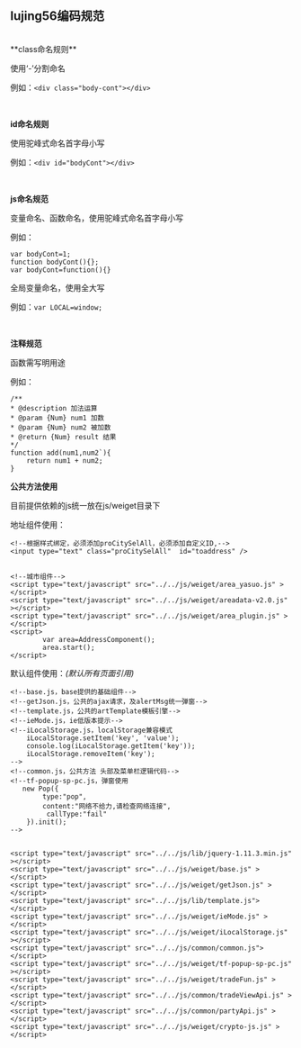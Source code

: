 ## lujing56编码规范 
  
  <br/>  
**class命名规则**  
  
使用‘-’分割命名  
  
例如：`<div class="body-cont"></div>`  
  
  
  <br/>  
  
**id命名规则**  
  
使用驼峰式命名首字母小写
  
例如：`<div id="bodyCont"></div>`
  
  <br/>  

**js命名规范**
 
变量命名、函数命名，使用驼峰式命名首字母小写

例如：  

    var bodyCont=1; 
    function bodyCont(){}; 
    var bodyCont=function(){}

全局变量命名，使用全大写

例如：`var LOCAL=window;`
  
  <br/>  

**注释规范**

函数需写明用途

例如：

    /**
    * @description 加法运算
    * @param {Num} num1 加数
    * @param {Num} num2 被加数
    * @return {Num} result 结果
    */
    function add(num1,num2`){
        return num1 + num2;
    }


**公共方法使用**

目前提供依赖的js统一放在js/weiget目录下

地址组件使用：

    <!--根据样式绑定，必须添加proCitySelAll，必须添加自定义ID,-->
    <input type="text" class="proCitySelAll"  id="toaddress" />


    <!--城市组件-->
    <script type="text/javascript" src="../../js/weiget/area_yasuo.js" ></script>
    <script type="text/javascript" src="../../js/weiget/areadata-v2.0.js" ></script>
    <script type="text/javascript" src="../../js/weiget/area_plugin.js" ></script>
    <script>
            var area=AddressComponent();
            area.start();
    </script>  

默认组件使用：*(默认所有页面引用)*

    <!--base.js，base提供的基础组件-->
    <!--getJson.js，公共的ajax请求，及alertMsg统一弹窗-->
    <!--template.js，公共的artTemplate模板引擎-->
    <!--ieMode.js，ie低版本提示-->
    <!--iLocalStorage.js，localStorage兼容模式
        iLocalStorage.setItem('key', 'value');
        console.log(iLocalStorage.getItem('key'));
        iLocalStorage.removeItem('key');
    -->
    <!--common.js，公共方法 头部及菜单栏逻辑代码-->
    <!--tf-popup-sp-pc.js，弹窗使用
       new Pop({
            type:"pop",
            content:"网络不给力,请检查网络连接",
             callType:"fail"
        }).init();       
    -->


    <script type="text/javascript" src="../../js/lib/jquery-1.11.3.min.js" ></script>
    <script type="text/javascript" src="../../js/weiget/base.js" ></script>
    <script type="text/javascript" src="../../js/weiget/getJson.js" ></script>
    <script type="text/javascript" src="../../js/lib/template.js"></script>
    <script type="text/javascript" src="../../js/weiget/ieMode.js" ></script>
    <script type="text/javascript" src="../../js/weiget/iLocalStorage.js" ></script>
    <script type="text/javascript" src="../../js/common/common.js"></script>
    <script type="text/javascript" src="../../js/weiget/tf-popup-sp-pc.js" ></script>
    <script type="text/javascript" src="../../js/weiget/tradeFun.js" ></script>
    <script type="text/javascript" src="../../js/common/tradeViewApi.js" ></script>
    <script type="text/javascript" src="../../js/common/partyApi.js" ></script>		
    <script type="text/javascript" src="../../js/weiget/crypto-js.js" ></script>


